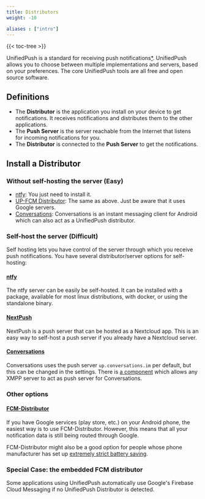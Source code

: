 ```yaml
---
title: Distributors
weight: -10

aliases : ["intro"]
---
```


{{< toc-tree >}}

UnifiedPush is a standard for receiving push notifications[*](/users/faq/#what-are-push-notifications).
UnifiedPush allows you to choose between multiple implementations and servers, based on your preferences. The core UnifiedPush tools are all free and open source software.

## Definitions
* The **Distributor** is the application you install on your device to get notifications. It receives notifications and distributes them to the other applications.
* The **Push Server** is the server reachable from the Internet that listens for incoming notifications for you.
* The **Distributor** is connected to the **Push Server** to get the notifications.

## Install a Distributor

### Without self-hosting the server (Easy)

* [ntfy](/users/distributors/ntfy): You just need to install it.
* [UP-FCM Distributor](/users/distributors/fcm): The same as above. Just be aware that it uses Google servers.
* [Conversations](/users/distributors/conversations): Conversations is an instant messaging client for Android which can also act as a UnifiedPush distributor.

### Self-host the server (Difficult)

Self hosting lets you have control of the server through which you receive push notifications. You have several distributor/server options for self-hosting:

#### [ntfy](/users/distributors/ntfy)

The ntfy server can be easily be self-hosted. It can be installed with a package, available for most linux distributions, with docker, or using the standalone binary.

#### [NextPush](/users/distributors/nextpush)

NextPush is a push server that can be hosted as a Nextcloud app. This is an easy way to self-host a push server if you already have a Nextcloud server.

#### [Conversations](/users/distributors/conversations)

Conversations uses the push server `up.conversations.im` per default, but this can be changed in the settings.
There is [a component](https://codeberg.org/iNPUTmice/up) which allows any XMPP server to act as push server for Conversations.

### Other options

#### [FCM-Distributor](/users/distributors/fcm)

If you have Google services (play store, etc.) on your Android phone, the easiest way is to use FCM-Distributor. However, this means that all your notification data is still being routed through Google.

FCM-Distributor might also be a good option for people whose phone manufacturer has set up [extremely strict battery saving](https://dontkillmyapp.com/).

### Special Case: the embedded FCM distributor

Some applications using UnifiedPush automatically use Google's Firebase Cloud Messaging if no UnifiedPush Distributor is detected.

